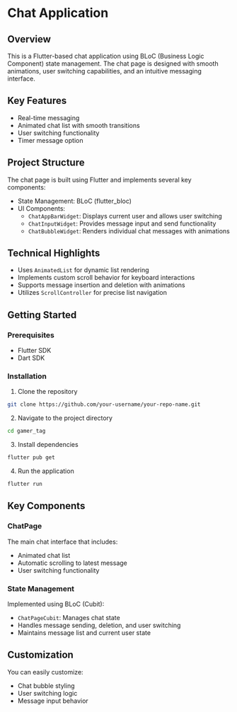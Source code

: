 # Chat Application

## Overview
This is a Flutter-based chat application using BLoC (Business Logic Component) state management. The chat page is designed with smooth animations, user switching capabilities, and an intuitive messaging interface.

## Key Features
- Real-time messaging
- Animated chat list with smooth transitions
- User switching functionality
- Timer message option

## Project Structure
The chat page is built using Flutter and implements several key components:
- State Management: BLoC (flutter_bloc)
- UI Components:
    - `ChatAppBarWidget`: Displays current user and allows user switching
    - `ChatInputWidget`: Provides message input and send functionality
    - `ChatBubbleWidget`: Renders individual chat messages with animations

## Technical Highlights
- Uses `AnimatedList` for dynamic list rendering
- Implements custom scroll behavior for keyboard interactions
- Supports message insertion and deletion with animations
- Utilizes `ScrollController` for precise list navigation

## Getting Started

### Prerequisites
- Flutter SDK
- Dart SDK

### Installation
1. Clone the repository
```bash
git clone https://github.com/your-username/your-repo-name.git
```

2. Navigate to the project directory
```bash
cd gamer_tag
```

3. Install dependencies
```bash
flutter pub get
```

4. Run the application
```bash
flutter run
```

## Key Components

### ChatPage
The main chat interface that includes:
- Animated chat list
- Automatic scrolling to latest message
- User switching functionality

### State Management
Implemented using BLoC (Cubit):
- `ChatPageCubit`: Manages chat state
- Handles message sending, deletion, and user switching
- Maintains message list and current user state

## Customization
You can easily customize:
- Chat bubble styling
- User switching logic
- Message input behavior
